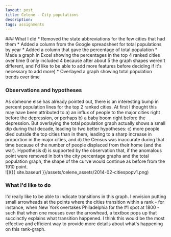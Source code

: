```yaml
---
layout: post
title: Celene - City populations
description:
tags: assignments
---
```

<section>
	<section>
### What I did
* Removed the state abbreviations for the few cities that had them
* Added a column from the Google spreadsheet for total populations by year
* Added a column that gave the percentage of total population
* Made a graph in Excel showing the percentages in the top 4 ranked cities over time (I only included 4 because after about 5 the graph shapes weren't different, and I'd like to be able to add more features before deciding if it's necessary to add more)
* Overlayed a graph showing total population trends over time

### Observations and hypotheses
As someone else has already pointed out, there is an interesting bump in percent population lines for the top 2 ranked cities. At first I thought this may have been attributed to a) an influx of people to the major cities right before the depression, or perhaps b) a baby boom right before the depression. But overlaying the total population graph actually shows a small dip during that decade, leading to two better hypotheses: c) more people died outside the top cities than in them, leading to a sharp increase in proportion in the major cities, and d) the Census was inaccurate during that time because of the number of people displaced from their home (and the war). Hypothesis d) is supported by the observation that, if the anomalous point were removed in both the city percentage graphs and the total population graph, the shape of the curve would continue as before from the 1910 point.<BR>
![]({{ site.baseurl }}/assets/celene_assets/2014-02-citiespopv1.png)<br>

### What I'd like to do
I'd really like to be able to indicate transitions in this graph. I envision putting small arrowheads at the points where the cities transition within a rank - for instance, when New York overtakes Philadelphia for the #1 spot at 1800 - such that when one mouses over the arrowhead, a textbox pops up that succinctly explains what transition happened. I think this would be the most effective and efficient way to provide more details about what's happening on this rank-graph.


</section>
</section>
